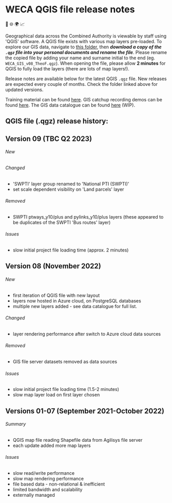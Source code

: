 # WECA QGIS file release notes
📍 🌐 🌍 📈

Geographical data across the Combined Authority is viewable by staff using 'QGIS' software. A QGIS file exists with various map layers pre-loaded.
To explore our GIS data, navigate to [this folder](https://westofenglandca.sharepoint.com/:f:/r/sites/GIS/Shared%20Documents/General/QGIS_map_file), then ***download a copy of the `.qgz` file into your personal documents and rename the file***. Please rename the copied file by adding your name and surname initial to the end (eg. `WECA_GIS_v08_TheoF.qgz`). When opening the file, please allow **2 minutes** for QGIS to fully load the layers (there are lots of map layers!).

Release notes are available below for the latest QGIS `.qgz` file. New releases are expected every couple of months. Check the folder linked above for updated versions.

Training material can be found [here](https://westofenglandca.sharepoint.com/:f:/r/sites/GIS/Shared%20Documents/General/Training).
GIS catchup recording demos can be found [here](https://westofenglandca.sharepoint.com/:f:/r/sites/GIS/Shared%20Documents/General/Catch-ups/Recordings). The GIS data catalogue can be found [here](https://westofenglandca.sharepoint.com/:x:/r/sites/GIS/_layouts/15/Doc.aspx?sourcedoc=%7BCF113E21-93A4-42AC-AEFF-26530EF1A1D6%7D&file=WECA_GIS_data_catalogue.xlsx&action=default&mobileredirect=true) (WIP).

## **QGIS file (.qgz) release history:**

## **Version 09** (TBC Q2 2023)

###### New

###### Changed
* 'SWPTI' layer group renamed to 'National PTI (SWPTI)'
* set scale dependent visibility on 'Land parcels' layer

###### Removed
* SWPTI ptways_y10/plus and pylinks_y10/plus layers (these appeared to be duplicates of the SWPTI 'Bus routes' layer)


###### Issues
* slow initial project file loading time (approx. 2 minutes)


## **Version 08** (November 2022)

###### New
* first iteration of QGIS file with new layout
* layers now hosted in Azure cloud, on PostgreSQL databases
* multiple new layers added - see data catalogue for full list.


###### Changed
* layer rendering performance after switch to Azure cloud data sources


###### Removed
* GIS file server datasets removed as data sources


###### Issues
* slow initial project file loading time (1.5-2 minutes)
* slow map layer load on first layer chosen

## **Versions 01-07** (September 2021-October 2022)
###### Summary
* QGIS map file reading Shapefile data from Agilisys file server
* each update added more map layers


###### Issues
* slow read/write performance
* slow map rendering performance
* file based data - non-relational & inefficient
* limited bandwidth and scalability
* externally managed
